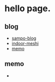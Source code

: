 # hello page.

## blog

- [sampo-blog](https://sampo-blog.katagata.work)
- [indoor-meshi](https://indoor-meshi.katagata.work)
- [memo](https://memo.katagata.work)

## memo
-  
